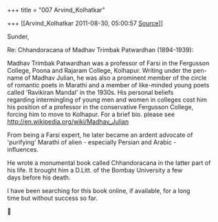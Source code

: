 +++
title = "007 Arvind_Kolhatkar"

+++
[[Arvind_Kolhatkar	2011-08-30, 05:00:57 [Source](https://groups.google.com/g/samskrita/c/klBBY6D68EA)]]



Sunder,  
  
Re: Chhandoracana of Madhav Trimbak Patwardhan (1894-1939):  
  
Madhav Trimbak Patwardhan was a professor of Farsi in the Fergusson  
College, Poona and Rajaram College, Kolhapur. Writing under the pen-  
name of Madhav Julian, he was also a prominent member of the circle  
of romantic poets in Marathi and a member of like-minded young poets  
called 'Ravikiran Mandal' in the 1930s. His personal beliefs  
regarding intermingling of young men and women in colleges cost him  
his position of a professor in the conservative Fergusson College,  
forcing him to move to Kolhapur. For a brief bio. please see  
<http://en.wikipedia.org/wiki/Madhav_Julian>  
  
From being a Farsi expert, he later became an ardent advocate of  
'purifying' Marathi of alien - especially Persian and Arabic -  
influences.  
  
He wrote a monumental book called Chhandoracana in the latter part of  
his life. It brought him a D.Litt. of the Bombay University a few  
days before his death.  
  
I have been searching for this book online, if available, for a long  
time but without success so far.  



